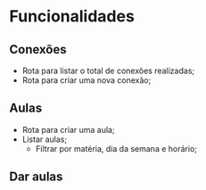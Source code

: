 # Funcionalidades

## Conexões

- Rota para listar o total de conexões realizadas;
- Rota para criar uma nova conexão;

## Aulas

- Rota para criar uma aula;
- Listar aulas;
  - Filtrar por matéria, dia da semana e horário;

## Dar aulas